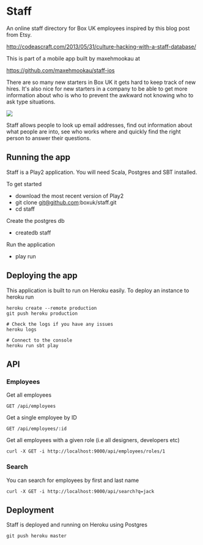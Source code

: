 # Staff

An online staff directory for Box UK employees inspired by this blog post from Etsy.

http://codeascraft.com/2013/05/31/culture-hacking-with-a-staff-database/

This is part of a mobile app built by maxehmookau at

https://github.com/maxehmookau/staff-ios

There are so many new starters in Box UK it gets hard to keep track of new hires. It's also nice for new starters in a company to be able to get more information about who is who to prevent the awkward not knowing who to ask type situations.

![](https://raw.github.com/owainlewis/staff/master/public/images/preview.png)

Staff allows people to look up email addresses, find out information about what people are into, see who works where and quickly find the right person to answer their questions.

## Running the app

Staff is a Play2 application. You will need Scala, Postgres and SBT installed.

To get started 

+ download the most recent version of Play2
+ git clone git@github.com:boxuk/staff.git
+ cd staff

Create the postgres db

+ createdb staff

Run the application

+ play run

## Deploying the app

This application is built to run on Heroku easily. To deploy an instance to heroku run


```
heroku create --remote production
git push heroku production

# Check the logs if you have any issues
heroku logs

# Connect to the console
heroku run sbt play
```

## API

### Employees

Get all employees

```
GET /api/employees
```

Get a single employee by ID

```
GET /api/employees/:id
```

Get all employees with a given role (i.e all designers, developers etc)

```
curl -X GET -i http://localhost:9000/api/employees/roles/1
```

### Search

You can search for employees by first and last name

```
curl -X GET -i http://localhost:9000/api/search?q=jack
```

## Deployment

Staff is deployed and running on Heroku using Postgres

```
git push heroku master
```



